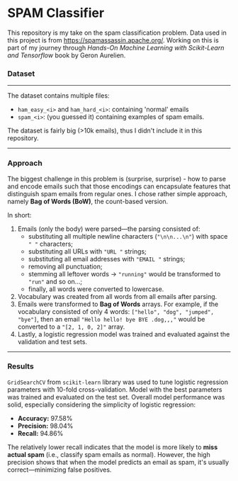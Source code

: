 # SPAM Classifier

This repository is my take on the spam classification problem. Data used in this project is
from https://spamassassin.apache.org/. Working on this is part of my journey through <i>Hands-On Machine Learning with Scikit-Learn
and Tensorflow</i> book by Geron Aurelien.

### Dataset

______________________________________________________________________

The dataset contains multiple files:

- `ham_easy_<i>` and `ham_hard_<i>`: containing 'normal' emails
- `spam_<i>`: (you guessed it) containing examples of spam emails.

The dataset is fairly big (>10k emails), thus I didn't include it
in this repository.

______________________________________________________________________

### Approach

The biggest challenge in this problem is (surprise, surprise) - how to parse and encode emails such that those encodings
can encapsulate features that distinguish spam emails from regular ones. I chose rather simple approach, namely <b>Bag of Words (BoW)</b>, the count-based version.

In short:

1. Emails (only the body) were parsed—the parsing consisted of:
   - substituting all multiple newline characters (`"\n\n...\n"`) with space `" "` characters;
   - substituting all URLs with `"URL "` strings;
   - substituting all email addresses with `"EMAIL "` strings;
   - removing all punctuation;
   - stemming all leftover words → `"running"` would be transformed to `"run"` and so on...;
   - finally, all words were converted to lowercase.
2. Vocabulary was created from all words from all emails after parsing.
3. Emails were transformed to <b>Bag of Words</b> arrays. For example, if the vocabulary consisted of only 4 words:
   `["hello", "dog", "jumped", "bye"]`, then an email `"Hello hello! bye BYE .dog,,,"` would be converted to a `"[2, 1, 0, 2]"` array.
4. Lastly, a logistic regression model was trained and evaluated against the validation and test sets.

______________________________________________________________________

### Results

`GridSearchCV` from `scikit-learn` library was used to tune logistic regression parameters with 10-fold cross-validation. Model with the best
parameters was trained and evaluated on the test set. Overall model performance was solid, especially considering the simplicity of logistic regression:

- <b>Accuracy:</b> 97.58%
- <b>Precision:</b> 98.04%
- <b>Recall:</b> 94.86%

The relatively lower recall indicates that the model is more likely to **miss actual spam** (i.e., classify spam emails as normal).
However, the high precision shows that when the model predicts an email as spam, it's usually correct—minimizing false positives.
